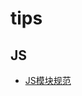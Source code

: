 # tips
<h2>JS</h2>
<ul>
  <li><a href="https://github.com/trimmeryang/tips/issues/1" target="_blank">JS模块规范</a></li>
</ul>
